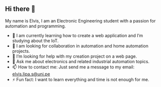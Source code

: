 ## Hi there 👋

My name is Elvis, I am an Electronic Engineering student with a passion for automation and programming. 
- 🌱 I am currently learning how to create a web application and I’m studying about the IoT.
- 👯 I am looking for collaboration in automation and home automation projects.
- 🤔 I’m looking for help with my creation project on a web page.
- 💬 Ask me about electronics and related industrial automation topics.
- 📫 How to contact me: Just send me a message to my email: elvis.lipa.s@uni.pe
- ⚡ Fun fact: I want to learn everything and time is not enough for me.
<!--
**Elvislz/Elvislz** is a ✨ _special_ ✨ repository because its `README.md` (this file) appears on your GitHub profile.

Here are some ideas to get you started:

- 🔭 I’m currently working on ...
- 🌱 I’m currently learning ...
- 👯 I’m looking to collaborate on ...
- 🤔 I’m looking for help with ...
- 💬 Ask me about ...
- 📫 How to reach me: ...
- 😄 Pronouns: ...
- ⚡ Fun fact: ...
-->
